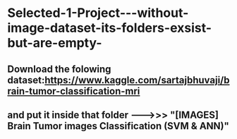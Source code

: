 # Selected-1-Project---without-image-dataset-its-folders-exsist-but-are-empty-
## Download the folowing dataset:https://www.kaggle.com/sartajbhuvaji/brain-tumor-classification-mri
## and put it inside that folder --->>> "[IMAGES] Brain Tumor images Classification (SVM & ANN)"
